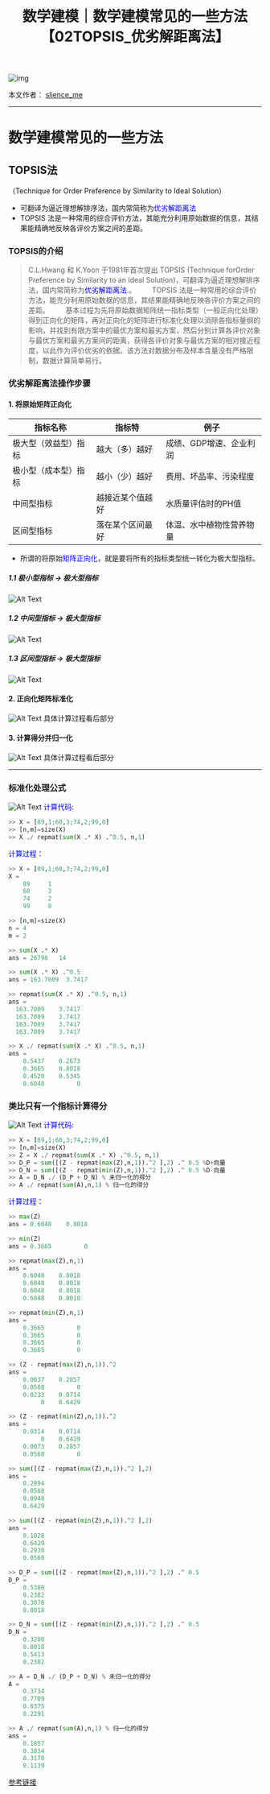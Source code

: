 ﻿---
layout: post
title: 数学建模｜数学建模常见的一些方法【02TOPSIS_优劣解距离法】
categories: [数学建模]
description: 数学建模常见的一些方法【02TOPSIS_优劣解距离法】
keywords: 编程语言, 数学建模
mermaid: false
sequence: false
flow: false
mathjax: false
mindmap: false
mindmap2: false
---

![img](/images/posts/logo_slienceme3.png)

本文作者： [slience_me](https://slienceme.cn/)

---

# 数学建模常见的一些方法
## TOPSIS法
（Technique for Order Preference by Similarity to Ideal Solution）
- 可翻译为逼近理想解排序法，国内常简称为<font color=blue>优劣解距离法</font>
- TOPSIS 法是一种常用的综合评价方法，其能充分利用原始数据的信息，其结果能精确地反映各评价方案之间的差距。


### TOPSIS的介绍

> C.L.Hwang 和 K.Yoon 于1981年首次提出 TOPSIS (Technique forOrder Preference by Similarity to an Ideal Solution)，可翻译为逼近理想解排序法，国内常简称为<font color=blue>优劣解距离法</font>.。
&emsp;&emsp;TOPSIS 法是一种常用的综合评价方法，能充分利用原始数据的信息，其结果能精确地反映各评价方案之间的差距。
&emsp;&emsp;基本过程为先将原始数据矩阵统一指标类型（一般正向化处理）得到正向化的矩阵，再对正向化的矩阵进行标准化处理以消除各指标量纲的影响，并找到有限方案中的最优方案和最劣方案，然后分别计算各评价对象与最优方案和最劣方案间的距离，获得各评价对象与最优方案的相对接近程度，以此作为评价优劣的依据。该方法对数据分布及样本含量没有严格限制，数据计算简单易行。

### 优劣解距离法操作步骤
#### 1. 将原始矩阵正向化
| 指标名称 | 指标特 |例子|
|--|--|--|
| 极大型（效益型）指标 | 越大（多）越好 | 成绩、GDP增速、企业利润  |
| 极小型（成本型）指标  |越小（少）越好  |  费用、坏品率、污染程度 |
| 中间型指标 |越接近某个值越好  | 水质量评估时的PH值  |
| 区间型指标 | 落在某个区间最好 | 体温、水中植物性营养物量  |

- 所谓的将原始<font color=blue>矩阵正向化</font>，就是要将所有的指标类型统一转化为极大型指标。
##### 1.1 极小型指标 → 极大型指标
![Alt Text](/images/posts/791fdd2234c24ac9afd29425b0b8ea95.png)
##### 1.2 中间型指标 → 极大型指标
![Alt Text](/images/posts/18360e7c8f7944cc852041acce0e5e56.png)
##### 1.3 区间型指标 → 极大型指标
![Alt Text](/images/posts/7ae903068aa04bdaa8dc9ad5ead52a75.png)
#### 2. 正向化矩阵标准化
![Alt Text](/images/posts/0ff497317fad4ad09e04f08533130812.png)
具体计算过程看后部分
#### 3. 计算得分并归一化
![Alt Text](/images/posts/e784426ea0934e48b77067726e350417.png)
具体计算过程看后部分

---
### 标准化处理公式
![Alt Text](/images/posts/057420e688eb4debaa3a516b2999b4e7.png)
<font color=blue>计算代码:</font>

```python
>> X = [89,1;60,3;74,2;99,0]
>> [n,m]=size(X)
>> X ./ repmat(sum(X .* X) .^0.5, n,1)
```

<font color=blue>计算过程：</font>
```python
>> X = [89,1;60,3;74,2;99,0]
X =
    89     1
    60     3
    74     2
    99     0

>> [n,m]=size(X)
n = 4
m = 2

>> sum(X .* X)
ans = 26798   14

>> sum(X .* X) .^0.5
ans = 163.7009  3.7417

>> repmat(sum(X .* X) .^0.5, n,1)
ans =
  163.7009    3.7417
  163.7009    3.7417
  163.7009    3.7417
  163.7009    3.7417

>> X ./ repmat(sum(X .* X) .^0.5, n,1)
ans =
    0.5437    0.2673
    0.3665    0.8018
    0.4520    0.5345
    0.6048         0
```
### 类比只有一个指标计算得分
![Alt Text](/images/posts/4272604615af4418aeb34798a415ad78.png)
<font color=blue>计算代码:</font>

```python
>> X = [89,1;60,3;74,2;99,0]
>> [n,m]=size(X)
>> Z = X ./ repmat(sum(X .* X) .^0.5, n,1)
>> D_P = sum([(Z - repmat(max(Z),n,1)).^2 ],2) .^ 0.5 %D+向量
>> D_N = sum([(Z - repmat(min(Z),n,1)).^2 ],2) .^ 0.5 %D-向量
>> A = D_N ./ (D_P + D_N) % 未归一化的得分
>> A ./ repmat(sum(A),n,1) % 归一化的得分
```

<font color=blue>计算过程：</font>

```python
>> max(Z)
ans = 0.6048    0.8018

>> min(Z)
ans = 0.3665         0

>> repmat(max(Z),n,1)
ans =
    0.6048    0.8018
    0.6048    0.8018
    0.6048    0.8018
    0.6048    0.8018

>> repmat(min(Z),n,1)
ans =
    0.3665         0
    0.3665         0
    0.3665         0
    0.3665         0

>> (Z - repmat(max(Z),n,1)).^2
ans =
    0.0037    0.2857
    0.0568         0
    0.0233    0.0714
         0    0.6429

>> (Z - repmat(min(Z),n,1)).^2
ans =
    0.0314    0.0714
         0    0.6429
    0.0073    0.2857
    0.0568         0

>> sum([(Z - repmat(max(Z),n,1)).^2 ],2)
ans =
    0.2894
    0.0568
    0.0948
    0.6429

>> sum([(Z - repmat(min(Z),n,1)).^2 ],2)
ans =
    0.1028
    0.6429
    0.2930
    0.0568

>> D_P = sum([(Z - repmat(max(Z),n,1)).^2 ],2) .^ 0.5
D_P =
    0.5380
    0.2382
    0.3078
    0.8018

>> D_N = sum([(Z - repmat(min(Z),n,1)).^2 ],2) .^ 0.5
D_N =
    0.3206
    0.8018
    0.5413
    0.2382

>> A = D_N ./ (D_P + D_N) % 未归一化的得分
A =
    0.3734
    0.7709
    0.6375
    0.2291

>> A ./ repmat(sum(A),n,1) % 归一化的得分
ans =
    0.1857
    0.3834
    0.3170
    0.1139
```
[参考链接](https://www.youtube.com/watch?v=G3ESRIDUC5w&list=PLvce_oy4ggsHzrmgBz8vwQqRmezDOzo1N)
